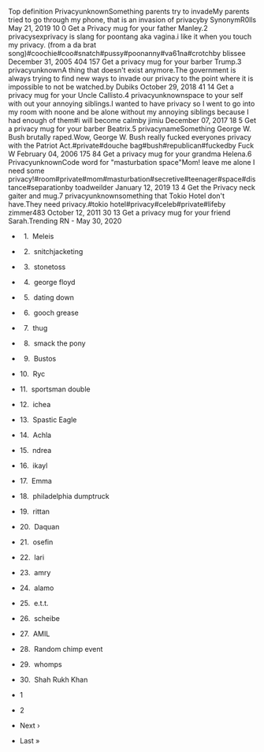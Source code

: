 Top definition PrivacyunknownSomething parents try to invadeMy parents tried to go through my phone, that is an invasion of privacyby SynonymR0lls May 21, 2019 10 0 Get a Privacy mug for your father Manley.2 privacysexprivacy is slang for poontang aka vagina.i like it when you touch my privacy. (from a da brat song)#coochie#coo#snatch#pussy#poonanny#va61na#crotchby blissee December 31, 2005 404 157 Get a privacy mug for your barber Trump.3 privacyunknownA thing that doesn't exist anymore.The government is always trying to find new ways to invade our privacy to the point where it is impossible to not be watched.by Dubiks October 29, 2018 41 14 Get a privacy mug for your Uncle Callisto.4 privacyunknownspace to your self with out your annoying siblings.I wanted to have privacy so I went to go into my room with noone and be alone without my annoying siblings because I had enough of them#i will become calmby jimiu December 07, 2017 18 5 Get a privacy mug for your barber Beatrix.5 privacynameSomething George W. Bush brutally raped.Wow, George W. Bush really fucked everyones privacy with the Patriot Act.#private#douche bag#bush#republican#fuckedby Fuck W February 04, 2006 175 84 Get a privacy mug for your grandma Helena.6 PrivacyunknownCode word for "masturbation space"Mom! leave me alone I need some privacy!#room#private#mom#masturbation#secretive#teenager#space#distance#separationby toadweilder January 12, 2019 13 4 Get the Privacy neck gaiter and mug.7 privacyunknownsomething that Tokio Hotel don't have.They need privacy.#tokio hotel#privacy#celeb#private#lifeby zimmer483 October 12, 2011 30 13 Get a privacy mug for your friend Sarah.Trending RN - May 30, 2020

*     1.  Meleis
*     2.  snitchjacketing
*     3.  stonetoss
*     4.  george floyd
*     5.  dating down
*     6.  gooch grease
*     7.  thug
*     8.  smack the pony
*     9.  Bustos
*   10.  Ryc
*   11.  sportsman double
*   12.  ichea
*   13.  Spastic Eagle
*   14.  Achla
*   15.  ndrea
*   16.  ikayl
*   17.  Emma
*   18.  philadelphia dumptruck
*   19.  rittan
*   20.  Daquan
*   21.  osefin
*   22.  lari
*   23.  amry
*   24.  alamo
*   25.  e.t.t.
*   26.  scheibe
*   27.  AMIL
*   28.  Random chimp event
*   29.  whomps
*   30.  Shah Rukh Khan

*   1
*   2
*   Next ›
*   Last »